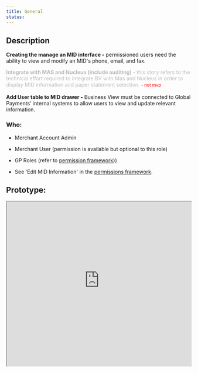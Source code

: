 ```yaml
---
title: General
status:
---
```


## Description

**Creating the manage an MID interface -** permissioned users need the ability to view and modify an MID's phone, email, and fax.

<font style="color:#bcbcbc">**Integrate with MAS and Nucleus (include auditing) -** this story refers to the technical effort required to integrate BV with Mas and Nucleus in order to display MID information and paper statement selection.</font><font style="color:#ff0000;font-size:12px"> - not mvp</font>
<br/><br/>
**Add User table to MID drawer -** Business View must be connected to Global Payments’ internal systems to allow users to view and update relevant information.

### Who:

- Merchant Account Admin
- Merchant User (permission is available but optional to this role)
- GP Roles (refer to [permission framework](/docs/files/PermissionsFramework20170913.html)))


- See 'Edit MID Information' in the [permissions framework](/docs/files/PermissionsFramework20170913.html).


## Prototype:

<iframe width="100%" height="450" src="https://cardinalsolutions.invisionapp.com/share/7SCBUDF3D#/screens/238735766_Locations_Drawer"></iframe>
